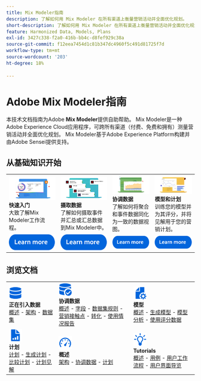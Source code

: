 ```yaml
---
title: Mix Modeler指南
description: 了解如何用 Mix Modeler 在所有渠道上衡量营销活动并全面优化规划。
short-description: 了解如何用 Mix Modeler 在所有渠道上衡量营销活动并全面优化规划。
feature: Harmonized Data, Models, Plans
exl-id: 3427c338-f2a0-416b-bb4c-d8fef929c38a
source-git-commit: f12eea7454d1c81b347dc4960f5c491d81725f7d
workflow-type: tm+mt
source-wordcount: '203'
ht-degree: 18%

---
```


# Adobe Mix Modeler指南

本技术文档指南为Adobe **Mix Modeler**&#x200B;提供自助帮助。 Mix Modeler是一种Adobe Experience Cloud应用程序，可跨所有渠道（付费、免费和拥有）测量营销活动并全面优化规划。 Mix Modeler基于Adobe Experience Platform构建并由Adobe Sensei提供支持。

## 从基础知识开始

<table style="table-layout:fixed">
  <tr style="border: 0;">
    <td>
    <a href="/help/get-started/about.md"><img src="assets/whatis-mm.png"></a>
    <div><strong>快速入门</strong><br/>大致了解Mix Modeler工作流程。</div>
    </td>
    <td>
    <a href="/help/ingest-data/overview.md"><img src="assets/data-ingestion-mm.png"></a>
    <div><strong>摄取数据</strong><br/>了解如何摄取事件并汇总或汇总数据到Mix Modeler中。</div>
    </td>
    <td>
    <a href="/help/harmonize-data/overview.md"><img src="assets/plan-mm.png"/></a>
    <div><strong>协调数据</strong><br/>了解如何将聚合和事件数据同化为一致的数据视图。 
    </div>
    </td>
    <td>
    <a href="/help/models/overview.md"><img src="assets/models-mm.png"></a>
    <div><strong>模型和计划</strong><br/>训练您的模型并为其评分，并将见解用于您的营销计划。</div>
    </td>
  </tr>
  <tr style="border: 0;">
    <td align="center"><a href="/help/get-started/about.md"><img src="assets/learn-more-button.svg"></a></td>
    <td align="center"><a href="/help/ingest-data/overview.md"><img src="assets/learn-more-button.svg"></a></td>
    <td align="center"><a href="/help/harmonize-data/overview.md"><img src="assets/learn-more-button.svg"></a></td>
    <td align="center"><a href="/help/models/overview.md"><img src="assets/learn-more-button.svg"></a></td>
    </tr>
</table>


## 浏览文档

<table style="table-layout:fixed">
  <tr style="border: 0;">
    <td>
      <img src="assets/Data.svg" width="35px"><br/>
      <strong>正在引入数据</strong><br/><a href="/help/ingest-data/overview.md">概述</a> - <a href="/help/ingest-data/schemas.md">架构</a> - <a href="/help/ingest-data/datasets.md">数据集</a> 
    </td>
    <td>
      <img src="assets/DataCheck.svg" width="35px"><br/>
      <strong>协调数据</strong><br/><a href="/help/harmonize-data/overview.md">概述</a> - <a href="/help/harmonize-data/fields.md">字段</a> - <a href="/help/harmonize-data/dataset-rules.md">数据集规则</a> - <a href="/help/harmonize-data/marketing-touchpoints.md">营销接触点</a> - <a href="/help/harmonize-data/conversions.md">转化</a> - <a href="/help/harmonize-data/usage-report.md">使用情况报告</a>  
    </td>
    <td>
      <img src="assets/FileGear.svg" width="35px"><br/>
      <strong>模型</strong><br/><a href="/help/models/overview.md">概述</a> - <a href="/help/models/build.md">生成模型</a> - <a href="/help/models/insights.md">模型分析</a> - <a href="/help/models/scoring-data.md">使用评分数据</a>
    </td>
  </tr>
  <tr style="border: 0;">
    <td>
      <img src="assets/FileChart.svg" width="35px"><br/>
      <strong>计划</strong><br/><a href="/help/plans/overview.md">计划</a> - <a href="/help/plans/build.md">生成计划</a> - <a href="/help/plans/compare.md">比较计划</a> - <a href="/help/plans/build.md">计划见解</a>
    </td>
    <td>
      <img src="assets/Dashboard.svg" width="35px"><br/>
      <strong>概述</strong><br/><a href="/help/dashboard/overview.md">架构</a> - <a href="/help/dashboard/harmonized-data.md">协调数据</a> - <a href="/help/dashboard/plans.md">计划</a>
    </td>
        <td>
      <img src="assets/Learn.svg" width="35px"><br/>
      <strong>Tutorials</strong><br/><a href="https://experienceleague.adobe.com/docs/mix-modeler-learn/tutorials/overview.html?lang=en">概述</a> - <a href="https://experienceleague.adobe.com/docs/mix-modeler-learn/tutorials/intro/use-cases.html?lang=en">用例</a> - <a href="https://experienceleague.adobe.com/docs/mix-modeler-learn/tutorials/intro/user-workflow.html?lang=en">用户工作流程</a> - <a href="https://experienceleague.adobe.com/docs/mix-modeler-learn/tutorials/intro/user-interface-tour.html?lang=en">用户界面导览</a>
    </td>
  </tr>
</table>
